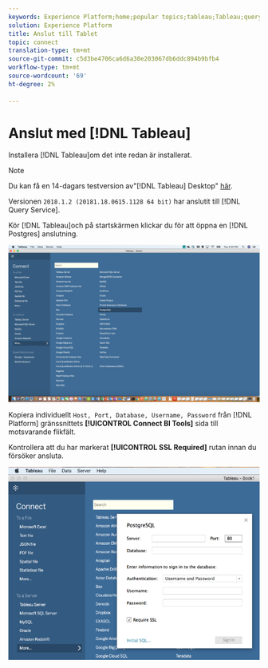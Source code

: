 ```yaml
---
keywords: Experience Platform;home;popular topics;tableau;Tableau;query service;Query service;connect to query service;
solution: Experience Platform
title: Anslut till Tablet
topic: connect
translation-type: tm+mt
source-git-commit: c5d3be4706ca6d6a30e203067db6ddc894b9bfb4
workflow-type: tm+mt
source-wordcount: '69'
ht-degree: 2%

---
```



# Anslut med [!DNL Tableau]

Installera [!DNL Tableau]om det inte redan är installerat.

>[!NOTE]
>
>Du kan få en 14-dagars testversion av&quot;[!DNL Tableau] Desktop&quot; [här](https://www.tableau.com/products/desktop/download).
>    
> Versionen `2018.1.2 (20181.18.0615.1128 64 bit)` har anslutit till [!DNL Query Service].

Kör [!DNL Tableau]och på startskärmen klickar du för att öppna en [!DNL Postgres] anslutning.

![Bild](../images/clients/tableau/open-connection.png)

Kopiera individuellt `Host, Port, Database, Username, Password` från [!DNL Platform] gränssnittets **[!UICONTROL Connect BI Tools]** sida till motsvarande flikfält.

Kontrollera att du har markerat **[!UICONTROL SSL Required]** rutan innan du försöker ansluta.

![Bild](../images/clients/tableau/ssl-required.png)